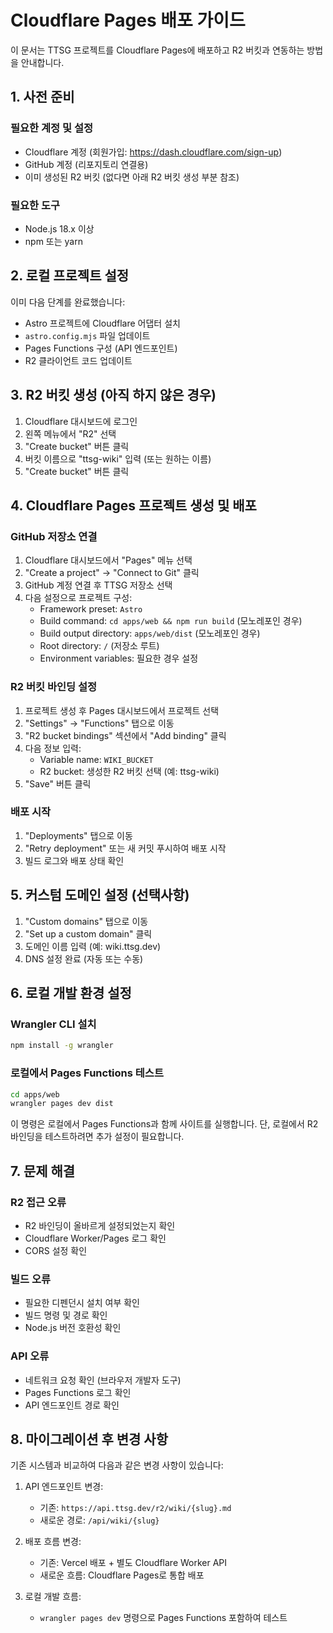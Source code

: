 # Cloudflare Pages 배포 가이드

이 문서는 TTSG 프로젝트를 Cloudflare Pages에 배포하고 R2 버킷과 연동하는 방법을 안내합니다.

## 1. 사전 준비

### 필요한 계정 및 설정
- Cloudflare 계정 (회원가입: https://dash.cloudflare.com/sign-up)
- GitHub 계정 (리포지토리 연결용)
- 이미 생성된 R2 버킷 (없다면 아래 R2 버킷 생성 부분 참조)

### 필요한 도구
- Node.js 18.x 이상
- npm 또는 yarn

## 2. 로컬 프로젝트 설정

이미 다음 단계를 완료했습니다:
- Astro 프로젝트에 Cloudflare 어댑터 설치
- `astro.config.mjs` 파일 업데이트
- Pages Functions 구성 (API 엔드포인트)
- R2 클라이언트 코드 업데이트

## 3. R2 버킷 생성 (아직 하지 않은 경우)

1. Cloudflare 대시보드에 로그인
2. 왼쪽 메뉴에서 "R2" 선택
3. "Create bucket" 버튼 클릭
4. 버킷 이름으로 "ttsg-wiki" 입력 (또는 원하는 이름)
5. "Create bucket" 버튼 클릭

## 4. Cloudflare Pages 프로젝트 생성 및 배포

### GitHub 저장소 연결
1. Cloudflare 대시보드에서 "Pages" 메뉴 선택
2. "Create a project" → "Connect to Git" 클릭
3. GitHub 계정 연결 후 TTSG 저장소 선택
4. 다음 설정으로 프로젝트 구성:
   - Framework preset: `Astro`
   - Build command: `cd apps/web && npm run build` (모노레포인 경우)
   - Build output directory: `apps/web/dist` (모노레포인 경우)
   - Root directory: `/` (저장소 루트)
   - Environment variables: 필요한 경우 설정

### R2 버킷 바인딩 설정
1. 프로젝트 생성 후 Pages 대시보드에서 프로젝트 선택
2. "Settings" → "Functions" 탭으로 이동
3. "R2 bucket bindings" 섹션에서 "Add binding" 클릭
4. 다음 정보 입력:
   - Variable name: `WIKI_BUCKET`
   - R2 bucket: 생성한 R2 버킷 선택 (예: ttsg-wiki)
5. "Save" 버튼 클릭

### 배포 시작
1. "Deployments" 탭으로 이동
2. "Retry deployment" 또는 새 커밋 푸시하여 배포 시작
3. 빌드 로그와 배포 상태 확인

## 5. 커스텀 도메인 설정 (선택사항)

1. "Custom domains" 탭으로 이동
2. "Set up a custom domain" 클릭
3. 도메인 이름 입력 (예: wiki.ttsg.dev)
4. DNS 설정 완료 (자동 또는 수동)

## 6. 로컬 개발 환경 설정

### Wrangler CLI 설치
```bash
npm install -g wrangler
```

### 로컬에서 Pages Functions 테스트
```bash
cd apps/web
wrangler pages dev dist
```

이 명령은 로컬에서 Pages Functions과 함께 사이트를 실행합니다. 단, 로컬에서 R2 바인딩을 테스트하려면 추가 설정이 필요합니다.

## 7. 문제 해결

### R2 접근 오류
- R2 바인딩이 올바르게 설정되었는지 확인
- Cloudflare Worker/Pages 로그 확인
- CORS 설정 확인

### 빌드 오류
- 필요한 디펜던시 설치 여부 확인
- 빌드 명령 및 경로 확인
- Node.js 버전 호환성 확인

### API 오류
- 네트워크 요청 확인 (브라우저 개발자 도구)
- Pages Functions 로그 확인
- API 엔드포인트 경로 확인

## 8. 마이그레이션 후 변경 사항

기존 시스템과 비교하여 다음과 같은 변경 사항이 있습니다:

1. API 엔드포인트 변경:
   - 기존: `https://api.ttsg.dev/r2/wiki/{slug}.md`
   - 새로운 경로: `/api/wiki/{slug}`

2. 배포 흐름 변경:
   - 기존: Vercel 배포 + 별도 Cloudflare Worker API
   - 새로운 흐름: Cloudflare Pages로 통합 배포

3. 로컬 개발 흐름:
   - `wrangler pages dev` 명령으로 Pages Functions 포함하여 테스트
